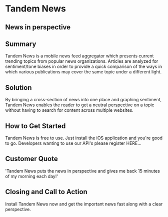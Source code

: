 # Tandem News #

## News in perspective ##

## Summary ##
  Tandem News is a mobile news feed aggregator which presents current trending topics from popular news organizations.  Articles are analyzed for sentiment/tone biases in order to provide a quick comparison of the ways in which various publications may cover the same topic under a different light. 

## Solution ##
  By bringing a cross-section of news into one place and graphing sentiment, Tandem News enables the reader to get a neutral perspective on a topic without having to search for content across multiple websites.  

## How to Get Started ##
  Tandem News is free to use. Just install the iOS application and you're good to go.
  Developers wanting to use our API's please register HERE...

## Customer Quote ##
  'Tandem News puts the news in perspective and gives me back 15 minutes of my morning each day!'

## Closing and Call to Action ##
  Install Tandem News now and get the important news fast along with a clear perspective.
